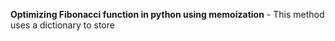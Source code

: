 **Optimizing Fibonacci function in python using memoization**
    - This method uses a dictionary to store 